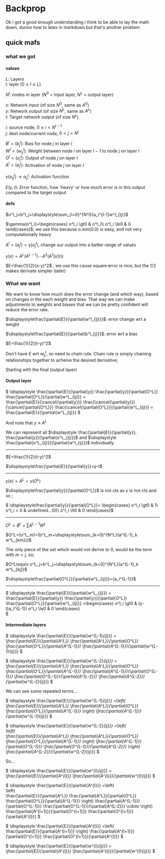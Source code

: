 # Backprop

Ok i got a good enough understanding i think to be able to lay the math down, dunno how to latex in markdown but that's another problem 

## quick mafs

### what we got

#### values

$L$: Layers\
$l$: layer ($0\le{l}\le{L}$)

$N^l$: nodes in layer ($N^0$ = input layer, $N^L$ = output layer)

$x$: Network input (of size $N^0$, same as $A^0$)\
$y$: Network output (of size $N^L$, same as $A^L$)\
$t$: Target network output (of size $N^L$)

$i$: source node, $0\le i\lt N^{l-1}$\
$j$: dest node/current node, $0\lt j\lt N^l$


$B^l=(b^l_j$): Bias for node $j$ in layer $l$\
$W^l=(w^l_{ij}$): Weight between node $i$ on layer $l-1$ to node $j$ on layer $l$\
$O^l=(o^l_{j}$): Output of node $j$ on layer $l$ \
$A^l=(a^l_{j}$): Activation of node $j$ on layer $l$ 

$\gamma(o^l_{ij})\rightarrow a^l_{ij}$: Activation function

$E(y,t)$: Error function, how 'heavy' or how much error is in this output compared to the target output

#### defs

$o^l_j=b^l_j+\displaystyle\sum_{i=0}^{N^l}{a_i^{l-1}w^l_{ij}}$

$\gamma(o^l_i)=\begin{cases}
o^l_i \gt0 & o^l_i\\
o^l_i \le0 & 0
\end{cases}$, we use this because o.min(0.0) is easy, and not very computationally heavy

$A^l=(a^l_{j})=\gamma(o^l_j)$, change our output into a better range of values

$y(x)=A^L(A^{L-1}(\cdots A^2(A^1(x))))$

$E=\frac{1}{2}(x-y)^2$
, we use this cause square error is nice, but the 1/2 makes derivate simpler (later)

### What we want

We want to know how much does the error change (and which way), based on changes in the each weight and bias. That way we can make adjustments to weights and biases that we can be pretty confident will reduce the error rate.

$\displaystyle\frac{\partial{E}}{\partial{w^l_{ij}}}$: error change wrt a weight

$\displaystyle\frac{\partial{E}}{\partial{b^l_{j}}}$: error wrt a bias

$E=\frac{1}{2}(t-y)^2$


Don't have $E$ wrt $w^l_{ij}$, so need to chain rule. Chain rule is simply chaining relationships together to acheive the desired derivative;

Starting with the final (output layer)

#### Output layer

$
\displaystyle
\frac{\partial{E}}{\partial{y}}
\frac{\partial{y}}{\partial{O^L}}
\frac{\partial{O^L}}{\partial{w^L_{ij}}}
=\
\frac{\partial{E}}{\cancel{\partial{y}}}
\frac{\cancel{\partial{y}}}{\cancel{\partial{O^L}}}
\frac{\cancel{\partial{O^L}}}{\partial{w^L_{ij}}}
=\
\frac{\partial{E}}{\partial{w^L_{ij}}}
$

And note that $y\equiv A^L$

We can represent all 
$\displaystyle
\frac{\partial{E}}{\partial{y}},
\frac{\partial{y}}{\partial{o^L_{ij}}}$ and $\displaystyle
\frac{\partial{o^L_{ij}}}{\partial{w^l_{ij}}}$ individually.

<hr>

$E=\frac{1}{2}(t-y)^2$

$\displaystyle\frac{\partial{E}}{\partial{y}}=y-t$

<hr>

$y(x)=A^L=\gamma (O^L)$

$\displaystyle\frac{\partial{y}}{\partial{O^L}}$ is not cts as $\gamma$ is not cts and so ;

$
\displaystyle\frac{\partial{y}}{\partial{O^L}}=
\begin{cases}
o^l_i \gt0 & 1\\
o^l_i = 0 & undefined...(0)\\
o^l_i \lt0 & 0
\end{cases}$

<hr>

$O^L=B^L+\displaystyle\sum{A^{L-1}W^L}$

$O^L=(o^L_m)=(b^L_m+\displaystyle\sum_{k=0}^{N^L}{a^{L-1}_k w^L_{km}})$

The only piece of the set which would not derive to 0, would be the term with $m=j$, so;

$O^L\equiv o^L_j=b^L_j+\displaystyle\sum_{k=0}^{N^L}{a^{L-1}_k w^L_{kj}}$

$\displaystyle\frac{\partial{O^L}}{\partial{w^L_{ij}}}={a_i^{L-1}}$

<hr>

$
\displaystyle
\frac{\partial{E}}{\partial{w^L_{ij}}}
=\
\frac{\partial{E}}{\partial{y}}
\frac{\partial{y}}{\partial{O^L}}
\frac{\partial{O^L}}{\partial{w^L_{ij}}}
=\begin{cases}
o^l_i \gt0 & (y-t)a_i^{L-1}\\
o^l_i \le0 & 0
\end{cases}\
$

#### Intermediate layers

$
\displaystyle
\frac{\partial{E}}{\partial{w^{L-1}_{ij}}}
=\
\frac{\partial{E}}{\partial{A^L}}
\frac{\partial{A^L}}{\partial{O^L}}
\frac{\partial{O^L}}{\partial{A^{L-1}}}
\frac{\partial{A^{L-1}}}{\partial{w^{L-1}_{ij}}}
$


$
\displaystyle
\frac{\partial{E}}{\partial{w^{L-2}_{ij}}}
=\
\frac{\partial{E}}{\partial{A^L}}
\frac{\partial{A^L}}{\partial{O^L}}
\frac{\partial{O^L}}{\partial{A^{L-1}}}
\frac{\partial{A^{L-1}}}{\partial{O^{L-1}}}
\frac{\partial{O^{L-1}}}{\partial{A^{L-2}}}
\frac{\partial{A^{L-2}}}{\partial{w^{L-2}_{ij}}}
$

We can see some repeated terms...

$
\displaystyle
\frac{\partial{E}}{\partial{w^{L-1}_{ij}}}
=\left(\
\frac{\partial{E}}{\partial{A^L}}
\frac{\partial{A^L}}{\partial{O^L}}
\frac{\partial{O^L}}{\partial{A^{L-1}}}
\right)
\frac{\partial{A^{L-1}}}{\partial{w^{L-1}_{ij}}}
$


$
\displaystyle
\frac{\partial{E}}{\partial{w^{L-2}_{ij}}}
=\left(\
\left(\
\frac{\partial{E}}{\partial{A^L}}
\frac{\partial{A^L}}{\partial{O^L}}
\frac{\partial{O^L}}{\partial{A^{L-1}}}
\right)
\frac{\partial{A^{L-1}}}{\partial{O^{L-1}}}
\frac{\partial{O^{L-1}}}{\partial{A^{L-2}}}
\right)
\frac{\partial{A^{L-2}}}{\partial{w^{L-2}_{ij}}}
$

So...

$
\displaystyle
\frac{\partial{E}}{\partial{w^{l}_{ij}}}
=\
\frac{\partial{E}}{\partial{A^{l}}}
\frac{\partial{A^{l}}}{\partial{w^{l}_{ij}}}
$


$
\displaystyle
\frac{\partial{E}}{\partial{A^{l}}}
=\left(\
\left(\
\frac{\partial{E}}{\partial{A^L}}
\frac{\partial{A^L}}{\partial{O^L}}
\frac{\partial{O^L}}{\partial{A^{L-1}}}
\right)
\frac{\partial{A^{L-1}}}{\partial{O^{L-1}}}
\frac{\partial{O^{L-1}}}{\partial{A^{L-2}}}
\cdots
\right)
\frac{\partial{A^{l+1}}}{\partial{O^{l+1}}}
\frac{\partial{O^{l+1}}}{\partial{A^{l}}}
$

$
\displaystyle
\frac{\partial{E}}{\partial{A^{l}}}
=\left(\
\frac{\partial{E}}{\partial{A^{l+1}}}
\right)
\frac{\partial{A^{l+1}}}{\partial{O^{l+1}}}
\frac{\partial{O^{l+1}}}{\partial{A^{l}}}
$


$
\displaystyle
\frac{\partial{E}}{\partial{w^{l}_{ij}}}
=\
\frac{\partial{E}}{\partial{A^{l}}}
\frac{\partial{A^{l}}}{\partial{w^{l}_{ij}}}
$
